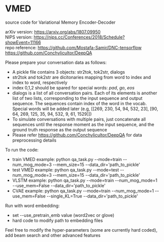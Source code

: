 # VMED
source code for Variational Memory Encoder-Decoder

arXiv version: https://arxiv.org/abs/1807.09950 <br />
NIPS version: https://nips.cc/Conferences/2018/Schedule?showEvent=11166 <br />
repo reference: https://github.com/Mostafa-Samir/DNC-tensorflow https://github.com/Conchylicultor/DeepQA <br />

Please prepare your conversation data as follows: <br />
- A pickle file contains 3 objects: str2tok, tok2str, dialogs <br />
- str2tok and tok2str are dicitonaries mapping from word to index and index to word, respectively <br />
- index 0,1,2 should be spared for special words: _pad_, _go_, _eos_
- dialogs is a list of all conversation pairs. Each of its elements is another list of two lists, corresponding
to the input sequence and output sequence. The sequences contain index of the word in the vocab. Special words will be added later
(e.g, [[269, 230, 54, 94, 532, 23], [90, 64, 269, 125, 35, 94, 532, 9, 61, 1529]]) <br />
- To simulate conversations with multiple pairs, just concatenate all sequences until the response moment as the input sequence,
and the ground truth response as the output sequence<br />
- Please refer https://github.com/Conchylicultor/DeepQA for data preprocessing details<br />

To run the code:<br />
- train VMED example: python qa_task.py --mode=train --num_mog_mode=3 --mem_size=15 --data_dir='path_to_pickle'<br />
- test VMED example: python qa_task.py --mode=test --num_mog_mode=3 --mem_size=15 --data_dir='path_to_pickle'<br />
- VLSTM example: python qa_task.py --mode=train --num_mog_mode=1 --use_mem=False --data_dir='path_to_pickle'<br />
- CVAE example: python qa_task.py --mode=train --num_mog_mode=1 --use_mem=False --single_KL=True --data_dir='path_to_pickle'<br />

Run with word embedding: <br />
- set --use_pretrain_emb value (word2vec or glove)<br />
- hard code to modify path to embedding files<br />

Feel free to modify the hyper-parameters (some are currently hard coded), add beam search and other advanced features <br />



